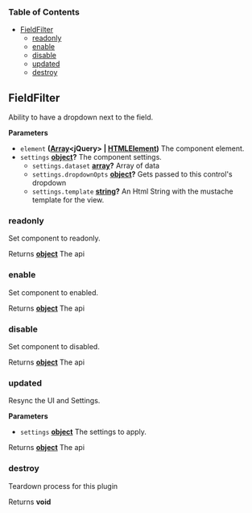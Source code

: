 <!-- Generated by documentation.js. Update this documentation by updating the source code. -->

### Table of Contents

-   [FieldFilter][1]
    -   [readonly][2]
    -   [enable][3]
    -   [disable][4]
    -   [updated][5]
    -   [destroy][6]

## FieldFilter

Ability to have a dropdown next to the field.

**Parameters**

-   `element` **([Array][7]&lt;jQuery> | [HTMLElement][8])** The component element.
-   `settings` **[object][9]?** The component settings.
    -   `settings.dataset` **[array][7]?** Array of data
    -   `settings.dropdownOpts` **[object][9]?** Gets passed to this control's dropdown
    -   `settings.template` **[string][10]?** An Html String with the mustache template for the view.

### readonly

Set component to readonly.

Returns **[object][9]** The api

### enable

Set component to enabled.

Returns **[object][9]** The api

### disable

Set component to disabled.

Returns **[object][9]** The api

### updated

Resync the UI and Settings.

**Parameters**

-   `settings` **[object][9]** The settings to apply.

Returns **[object][9]** The api

### destroy

Teardown process for this plugin

Returns **void** 

[1]: #fieldfilter

[2]: #readonly

[3]: #enable

[4]: #disable

[5]: #updated

[6]: #destroy

[7]: https://developer.mozilla.org/docs/Web/JavaScript/Reference/Global_Objects/Array

[8]: https://developer.mozilla.org/docs/Web/HTML/Element

[9]: https://developer.mozilla.org/docs/Web/JavaScript/Reference/Global_Objects/Object

[10]: https://developer.mozilla.org/docs/Web/JavaScript/Reference/Global_Objects/String
